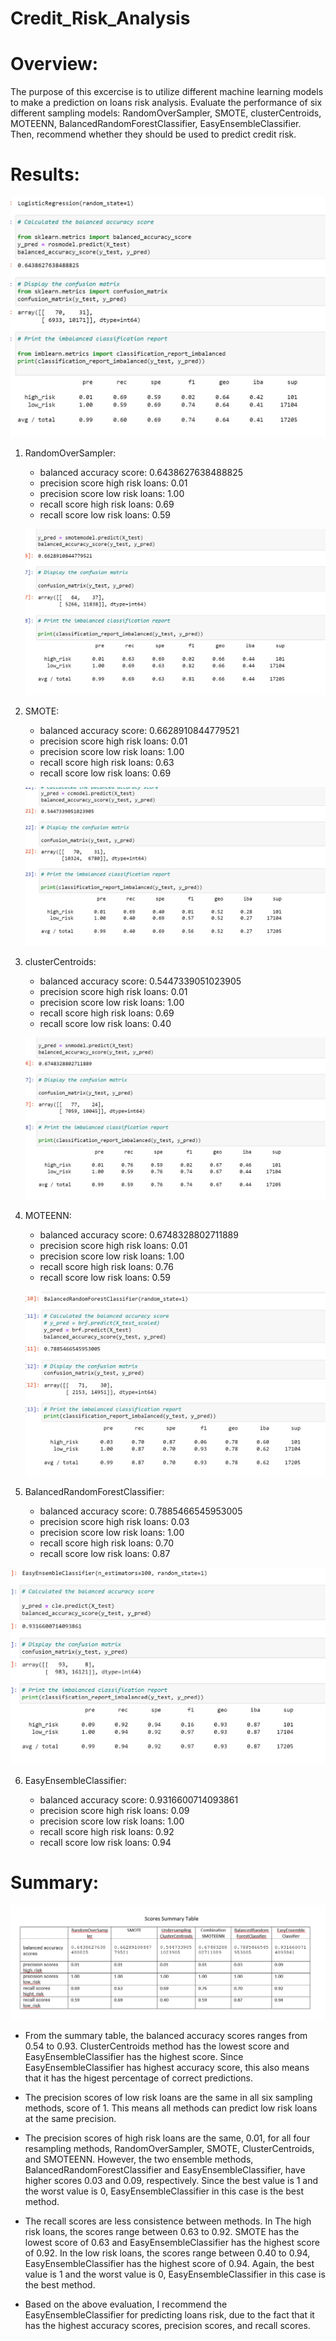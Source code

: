 # Credit_Risk_Analysis

# Overview:

The purpose of this excercise is to utilize different machine learning models to make a prediction on loans risk analysis. Evaluate the performance of six different sampling models: RandomOverSampler, SMOTE, clusterCentroids, MOTEENN, BalancedRandomForestClassifier, EasyEnsembleClassifier. Then, recommend whether they should be used to predict credit risk.

# Results: 
  
   ![random_os.png](images/random_os.png)
 1. RandomOverSampler:
  
      - balanced accuracy score: 0.6438627638488825
      - precision score high risk loans: 0.01
      - precision score low risk loans: 1.00
      - recall score high risk loans: 0.69
      - recall score low risk loans: 0.59
  
    ![smote.png](images/smote.png)
  2. SMOTE:  
  
      - balanced accuracy score: 0.6628910844779521
      - precision score high risk loans: 0.01
      - precision score low risk loans: 1.00
      - recall score high risk loans: 0.63
      - recall score low risk loans: 0.69
   
     ![cluster.png](images/cluster.png)
  3. clusterCentroids: 
  
      - balanced accuracy score: 0.5447339051023905
      - precision score high risk loans: 0.01
      - precision score low risk loans: 1.00
      - recall score high risk loans: 0.69
      - recall score low risk loans: 0.40
   
      ![smoteenn.png](images/smoteenn.png)
  4. MOTEENN:
  
      - balanced accuracy score: 0.6748328802711889
      - precision score high risk loans: 0.01
      - precision score low risk loans: 1.00
      - recall score high risk loans: 0.76
      - recall score low risk loans: 0.59

     ![balance_rf.png](images/balance_rf.png)
  5. BalancedRandomForestClassifier:
  
      - balanced accuracy score: 0.7885466545953005
      - precision score high risk loans: 0.03
      - precision score low risk loans: 1.00
      - recall score high risk loans: 0.70
      - recall score low risk loans: 0.87

   ![easy_ensemble.png](images/easy_ensemble.png)
   
  6. EasyEnsembleClassifier:
  
      - balanced accuracy score: 0.9316600714093861
      - precision score high risk loans: 0.09
      - precision score low risk loans: 1.00
      - recall score high risk loans: 0.92
      - recall score low risk loans: 0.94
 
# Summary: 

  ![scores_table.png](images/scores_table.png)

  - From the summary table, the balanced accuracy scores ranges from 0.54 to 0.93.  ClusterCentroids method has the lowest score and EasyEnsembleClassifier has the highest score.  Since EasyEnsembleClassifier has highest accuracy score, this also means that it has the higest percentage of correct predictions. 
  
  - The precision scores of low risk loans are the same in all six sampling methods, score of 1.  This means all methods can predict low risk loans at the same precision.
  
  - The precision scores of high risk loans are the same, 0.01, for all four resampling methods, RandomOverSampler, SMOTE, ClusterCentroids, and SMOTEENN.  However, the two ensemble methods, BalancedRandomForestClassifier and EasyEnsembleClassifier, have higher scores 0.03 and 0.09, respectively.  Since the best value is 1 and the worst value is 0, EasyEnsembleClassifier in this case is the best method.
  
  - The recall scores are less consistence between methods.  In The high risk loans, the scores range between 0.63 to 0.92.  SMOTE has the lowest score of 0.63 and EasyEnsembleClassifier has the highest score of 0.92.  In the low risk loans, the scores range between 0.40 to 0.94, EasyEnsembleClassifier has the highest score of 0.94. Again, the best value is 1 and the worst value is 0, EasyEnsembleClassifier in this case is the best method.
   
   - Based on the above evaluation, I recommend the EasyEnsembleClassifier for predicting loans risk, due to the fact that it has the highest accuracy scores, precision scores, and recall scores.

